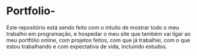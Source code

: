 # Portfolio-
Este repositório está sendo feito com o intuito de mostrar todo o meu trabalho em programação, e hospedar o meu site que também vai ligar ao meu portfólio online, com projetos feitos, com que já trabalhei, com o que estou trabalhando e com expectativa de vida, incluindo estudos. 
